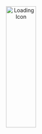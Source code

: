 <html>
    <head>
	<meta http-equiv="refresh" content="0; url=http://eflchampionship.co.uk/home.html">
	<link rel="canonical" href="http://eflchampionship.co.uk/home.html" />
    </head>

<body>

<div align="center">
  
<img src="assets/images/ball%20bouncing.gif" alt="Loading Icon" style="width:80px;height:320px;">

</div>

</body>


</html>
